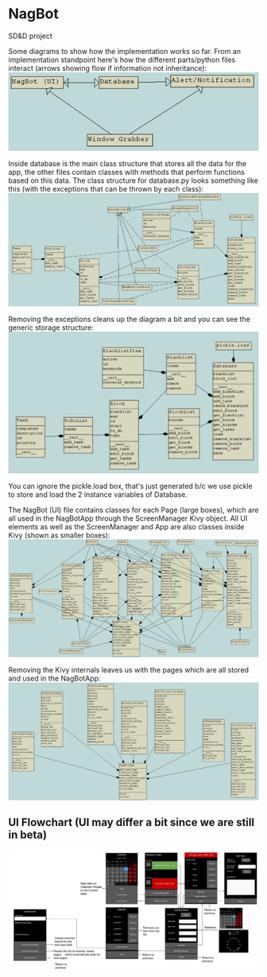 # NagBot
SD&amp;D project

Some diagrams to show how the implementation works so far. From an implementation standpoint here's how the different parts/python files interact (arrows showing flow if information not inheritance):
![](/UML/overall.png)

Inside database is the main class structure that stores all the data for the app, the other files contain classes with methods that perform functions based on this data. The class structure for database.py looks something like this (with the exceptions that can be thrown by each class):
![](/UML/database_exceptions.png)

Removing the exceptions cleans up the diagram a bit and you can see the generic storage structure:
![](/UML/database.png)

You can ignore the pickle.load box, that's just generated b/c we use pickle to store and load the 2 instance variables of Database.

The NagBot (UI) file contains classes for each Page (large boxes), which are all used in the NagBotApp through the ScreenManager Kivy object. All UI elements as well as the ScreenManager and App are also classes inside Kivy (shown as smaller boxes):
![](/UML/nagbot_kivy.png)

Removing the Kivy internals leaves us with the pages which are all stored and used in the NagBotApp:
![](/UML/nagbot.png)

## UI Flowchart (UI may differ a bit since we are still in beta)
![](/images/GUI_Flowchart.svg)